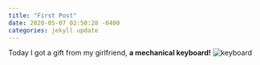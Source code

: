 ```yaml
---
title: "First Post"
date: 2020-05-07 02:50:28 -0400
categories: jekyll update
---
```

Today I got a gift from my girlfriend, **a mechanical keyboard!**
![keyboard](https://user-images.githubusercontent.com/61458692/81217813-2d30a900-9018-11ea-8f48-eeb63f03286e.jpg)
